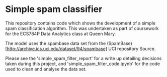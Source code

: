 # Simple spam classifier

This repository contains code which shows the development of a simple spam classification algorithm. This was undertaken as part of coursework for the ECS784P Data Analytics class at Queen Mary.

The model uses the spambase data set from the (SpamBase)[http://archive.ics.uci.edu/dataset/94/spambase] UCI repository Source.

Please see the 'simple_spam_filter_report' for a write up detailing decisions taken during this project, and 'simple_spam_filter_code.ipynb' for the code used to clean and analyse the data set.
